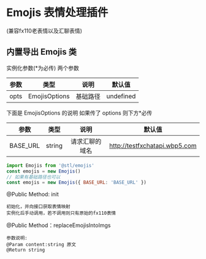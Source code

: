 <!--
 * @Author: EveChee
 * @Date: 2020-12-24 13:53:55
 * @LastEditors: EveChee
 * @LastEditTime: 2020-12-28 16:13:11
 * @Description: file content
-->

# Emojis 表情处理插件
(兼容fx110老表情以及汇聊表情)
## 内置导出 Emojis 类

实例化参数(\*为必传) 两个参数

| 参数 |     类型      |   说明   |  默认值   |
| :--: | :-----------: | :------: | :-------: |
| opts | EmojisOptions | 基础路径 | undefined |

下面是 EmojisOptions 的说明 如果传了 options 则下方\*必传

|   参数   |  类型  |      说明      |            默认值             |
| :------: | :----: | :------------: | :---------------------------: |
| BASE_URL | string | 请求汇聊的域名 | http://testfxchatapi.wbp5.com |

```js
import Emojis from '@stl/emojis'
const emojis = new Emojis()
// 如果有基础路径也可以
const emojis = new Emojis({ BASE_URL: 'BASE_URL' })
```

@Public Method: init

```
初始化，并向接口获取表情映射
实例化后手动调用，若不调用则只有原始的fx110表情
```

@Public Method：replaceEmojisIntoImgs

```
参数说明:
@Param content:string 原文
@Return string
```
